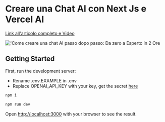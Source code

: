 # Creare una Chat AI con Next Js e Vercel AI

[Link all'articolo completo e Video](https://open.substack.com/pub/codewavedev/p/creare-una-chat-ai-con-next-js-e?r=idmcy&utm_campaign=post&utm_medium=web)

!['Come creare una chat AI passo dopo passo: Da zero a Esperto in 2 Ore](https://substackcdn.com/image/youtube/w_728,c_limit/jLRxRI0-0Rw)


## Getting Started

First, run the development server:

- Rename .env.EXAMPLE in .env
- Replace OPENAI_API_KEY with your key, get the secret [here](https://platform.openai.com/docs/quickstart)

```bash
npm i
```

```bash
npm run dev
```

Open [http://localhost:3000](http://localhost:3000) with your browser to see the result.
